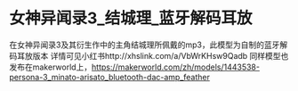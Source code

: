 # 女神异闻录3_结城理_蓝牙解码耳放
在女神异闻录3及其衍生作中的主角结城理所佩戴的mp3，此模型为自制的蓝牙解码耳放版本
详情可见小红书http://xhslink.com/a/VbWrKHsw9Qadb
同样模型也发布在makerworld上，https://makerworld.com/zh/models/1443538-persona-3_minato-arisato_bluetooth-dac-amp_feather
